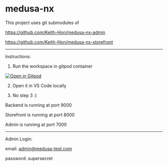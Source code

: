 # medusa-nx

This project uses git submodules of 

https://github.com/Keith-Hon/medusa-nx-admin

https://github.com/Keith-Hon/medusa-nx-storefront

------

Instructions:

1. Run the workspace in gitpod container

[![Open in Gitpod](https://gitpod.io/button/open-in-gitpod.svg)](https://gitpod.io/#https://github.com/Keith-Hon/medusa-nx)

2. Open it in VS Code locally

3. No step 3 :)

Backend is running at port 9000

Storefront is running at port 8000

Admin is running at port 7000

------
Admin Login:

email: admin@medusa-test.com

password: supersecret

